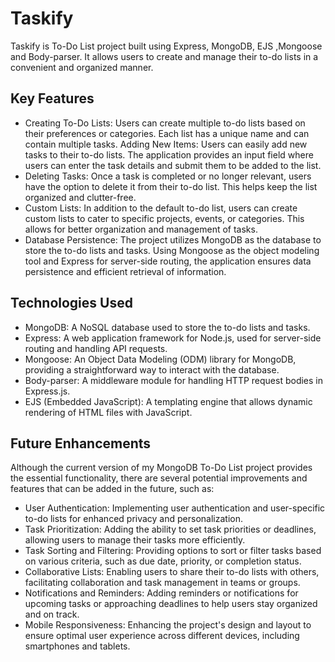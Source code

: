 # Taskify
 Taskify is To-Do List project built using Express, MongoDB, EJS ,Mongoose and Body-parser.
 It allows users to create and manage their to-do lists in a convenient and organized manner.
## Key Features
- Creating To-Do Lists: Users can create multiple to-do lists based on their preferences or categories. Each list has a unique name and can contain multiple tasks.
Adding New Items: Users can easily add new tasks to their to-do lists. The application provides an input field where users can enter the task details and submit them to be added to the list.
- Deleting Tasks: Once a task is completed or no longer relevant, users have the option to delete it from their to-do list. This helps keep the list organized and clutter-free.
- Custom Lists: In addition to the default to-do list, users can create custom lists to cater to specific projects, events, or categories. This allows for better organization and management of tasks.
- Database Persistence: The project utilizes MongoDB as the database to store the to-do lists and tasks. Using Mongoose as the object modeling tool and Express for server-side routing, the application ensures data persistence and efficient retrieval of information.

## Technologies Used
- MongoDB: A NoSQL database used to store the to-do lists and tasks.
- Express: A web application framework for Node.js, used for server-side routing and handling API requests.
- Mongoose: An Object Data Modeling (ODM) library for MongoDB, providing a straightforward way to interact with the database.
- Body-parser: A middleware module for handling HTTP request bodies in Express.js.
- EJS (Embedded JavaScript): A templating engine that allows dynamic rendering of HTML files with JavaScript.

## Future Enhancements
Although the current version of my MongoDB To-Do List project provides the essential functionality, there are several potential improvements and features that can be added in the future, such as:
- User Authentication: Implementing user authentication and user-specific to-do lists for enhanced privacy and personalization.
- Task Prioritization: Adding the ability to set task priorities or deadlines, allowing users to manage their tasks more efficiently.
- Task Sorting and Filtering: Providing options to sort or filter tasks based on various criteria, such as due date, priority, or completion status.
- Collaborative Lists: Enabling users to share their to-do lists with others, facilitating collaboration and task management in teams or groups.
- Notifications and Reminders: Adding reminders or notifications for upcoming tasks or approaching deadlines to help users stay organized and on track.
- Mobile Responsiveness: Enhancing the project's design and layout to ensure optimal user experience across different devices, including smartphones and tablets.
